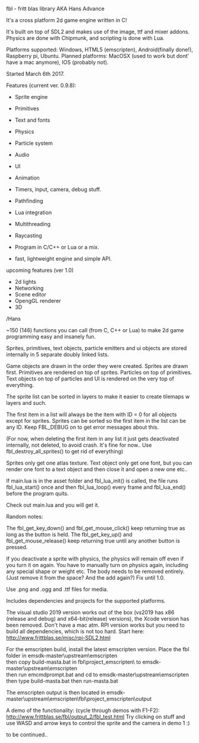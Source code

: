 ﻿fbl - fritt blas library AKA Hans Advance

It's a cross platform 2d game engine written in C!

It's built on top of SDL2 and makes use of the image, ttf and mixer addons.
Physics are done with Chipmunk,
and scripting is done with Lua.

Platforms supported: Windows, HTML5 (emscripten), Android(finally done!), Raspberry pi, Ubuntu.
Planned platforms: MacOSX (used to work but dont' have a mac anymore), IOS (probably not).

Started March 6th 2017.

Features (current ver. 0.9.8):

- Sprite engine
- Primitives
- Text and fonts
- Physics
- Particle system
- Audio
- UI
- Animation
- Timers, input, camera, debug stuff.
- Pathfinding
- Lua integration
- Multithreading
- Raycasting

- Program in C/C++ or Lua or a mix.
- fast, lightweight engine and simple API.


upcoming features (ver 1.0)

- 2d lights
- Networking
- Scene editor
- OpengGL renderer
- 3D

/Hans


~150 (146) functions you can call (from C, C++ or Lua) to make 2d game programming
easy and insanely fun.

Sprites, primitives, text objects, particle emitters
and ui objects are stored internally in 5 separate
doubly linked lists.

Game objects are drawn in the order they were created.
Sprites are drawn first.
Primitives are rendered on top of sprites.
Particles on top of primitives.
Text objects on top of particles and
UI is rendered on the very top of everything.

The sprite list can be sorted in layers to make it easier
to create tilemaps w layers and such.

The first item in a list will always be the item with ID = 0 for
all objects except for sprites.
Sprites can be sorted so the first item in the list can be any ID.
Keep FBL_DEBUG on to get error messages about this.

(For now, when deleting the first item in any list it just gets
 deactivated internally, not deleted, to avoid crash. It's fine for now..
Use fbl_destroy_all_sprites() to get rid of everything)

Sprites only get one atlas texture.
Text object only get one font, but you can render one font to a text object
and then close it and open a new one etc..

If main.lua is in the asset folder and fbl_lua_init() is called, the file runs
fbl_lua_start() once and then fbl_lua_loop() every frame and fbl_lua_end() before
the program quits.

Check out main.lua and you will get it.

Random notes:

The fbl_get_key_down() and fbl_get_mouse_click() keep returning true as long as the button is held.
The fbl_get_key_up() and fbl_get_mouse_release() keep returning true until any another button is pressed.

If you deactivate a sprite with physics, the physics will remain off even
if you turn it on again. You have to manually turn on physics again, including
any special shape or weight etc. The body needs to be removed entirely.
(Just remove it from the space? And the add again?) Fix until 1.0.

Use .png and .ogg and .ttf files for media.

Includes dependencies and projects for the supported platforms.

The visual studio 2019 version works out of the box (vs2019 has x86 (release and debug) and x64-bit(release) versions),
the Xcode version has been removed. Don't have a mac atm.
RPI version works but you need to build all dependencies, which is not too hard. Start here:
http://www.frittblas.se/misc/rpi-SDL2.html

For the emscripten build, install the latest emscripten version. Place the fbl folder in emsdk-master\upstream\emscripten\
then copy build-masta.bat in fbl\project_emscripten\ to emsdk-master\upstream\emscripten\
then run emcmdprompt.bat and cd to emsdk-master\upstream\emscripten\
then type build-masta.bat
then run-masta.bat

The emscripten output is then located in emsdk-master\upstream\emscripten\fbl\project_emscripten\output

A demo of the functionality: (cycle through demos with F1-F2): http://www.frittblas.se/fbl/output_2/fbl_test.html
Try clicking on stuff and use WASD and arrow keys to control the sprite and the camera in demo 1 :)

to be continued..

